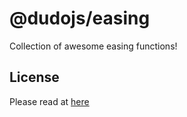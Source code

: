 # @dudojs/easing
Collection of awesome easing functions!

## License
Please read at [here](./LICENSE.md)
